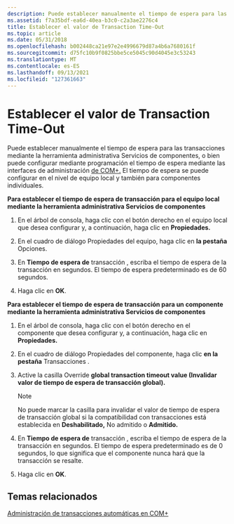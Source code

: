 ```yaml
---
description: Puede establecer manualmente el tiempo de espera para las transacciones mediante la herramienta administrativa Servicios de componentes, o bien puede configurar el tiempo de espera mediante programación mediante las interfaces de administración de COM+.
ms.assetid: f7a35bdf-ea6d-40ea-b3c0-c2a3ae2276c4
title: Establecer el valor de Transaction Time-Out
ms.topic: article
ms.date: 05/31/2018
ms.openlocfilehash: b002448ca21e97e2e4996679d87a4b6a7680161f
ms.sourcegitcommit: d75fc10b9f0825bbe5ce5045c90d4045e3c53243
ms.translationtype: MT
ms.contentlocale: es-ES
ms.lasthandoff: 09/13/2021
ms.locfileid: "127361663"
---
```

# <a name="setting-the-transaction-time-out"></a>Establecer el valor de Transaction Time-Out

Puede establecer manualmente el tiempo de espera para las transacciones mediante la herramienta administrativa Servicios de componentes, o bien puede configurar mediante programación el tiempo de espera mediante las interfaces de administración [de COM+.](com--administration-interfaces.md) El tiempo de espera se puede configurar en el nivel de equipo local y también para componentes individuales.

**Para establecer el tiempo de espera de transacción para el equipo local mediante la herramienta administrativa Servicios de componentes**

1.  En el árbol de consola, haga clic con el botón derecho en el equipo local que desea configurar y, a continuación, haga clic en **Propiedades.**

2.  En el cuadro de diálogo Propiedades del equipo, haga clic en **la pestaña** Opciones.

3.  En **Tiempo de espera de** transacción , escriba el tiempo de espera de la transacción en segundos. El tiempo de espera predeterminado es de 60 segundos.

4.  Haga clic en **OK**.

**Para establecer el tiempo de espera de transacción para un componente mediante la herramienta administrativa Servicios de componentes**

1.  En el árbol de consola, haga clic con el botón derecho en el componente que desea configurar y, a continuación, haga clic en **Propiedades.**

2.  En el cuadro de diálogo Propiedades del componente, haga clic **en la pestaña** Transacciones .

3.  Active la casilla Override **global transaction timeout value (Invalidar valor de tiempo de espera de transacción global).**

    > [!Note]  
    > No puede marcar la casilla para invalidar el  valor de tiempo de espera de transacción global si la compatibilidad con transacciones está establecida en **Deshabilitado,** No admitido o **Admitido.**

     

4.  En **Tiempo de espera de** transacción , escriba el tiempo de espera de la transacción en segundos. El tiempo de espera predeterminado es de 0 segundos, lo que significa que el componente nunca hará que la transacción se resalte.

5.  Haga clic en **OK**.

## <a name="related-topics"></a>Temas relacionados

<dl> <dt>

[Administración de transacciones automáticas en COM+](managing-automatic-transactions-in-com-.md)
</dt> </dl>

 

 



